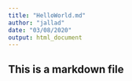 ```yaml
---
title: "HelloWorld.md"
author: "jallad"
date: "03/08/2020"
output: html_document
---
```


## This is a markdown file
